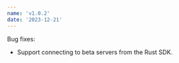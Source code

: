 ```yaml
---
name: 'v1.0.2'
date: '2023-12-21'
---
```


Bug fixes:
- Support connecting to beta servers from the Rust SDK.
